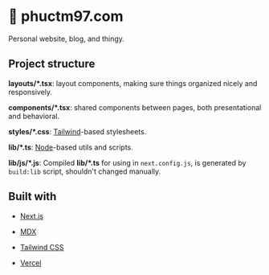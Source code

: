 # 👔 phuctm97.com

Personal website, blog, and thingy.

## Project structure

**layouts/\*.tsx**: layout components, making sure things organized nicely and
responsively.

**components/\*.tsx**: shared components between pages, both presentational and
behavioral.

**styles/\*.css**: [Tailwind]-based stylesheets.

**lib/\*.ts**: [Node]-based utils and scripts.

**lib/js/\*.js**: Compiled **lib/\*.ts** for using in `next.config.js`, is
generated by `build:lib` script, shouldn't changed manually.

## Built with

- [Next.js]

- [MDX]

- [Tailwind CSS]

- [Vercel]

<!-- Links -->

[node]: https://nodejs.org
[next.js]: https://nextjs.org
[mdx]: https://mdxjs.com
[tailwind]: https://tailwindcss.com
[tailwind css]: https://tailwindcss.com
[vercel]: https://vercel.com
